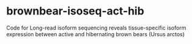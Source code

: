 # brownbear-isoseq-act-hib
Code for Long-read isoform sequencing reveals tissue-specific isoform expression between active and hibernating brown bears (Ursus arctos)
